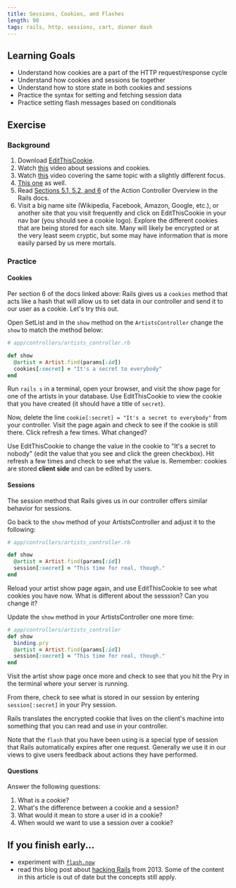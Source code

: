 ```yaml
---
title: Sessions, Cookies, and Flashes
length: 90
tags: rails, http, sessions, cart, dinner dash
---
```


## Learning Goals

* Understand how cookies are a part of the HTTP request/response cycle
* Understand how cookies and sessions tie together
* Understand how to store state in both cookies and sessions
* Practice the syntax for setting and fetching session data
* Practice setting flash messages based on conditionals

## Exercise

### Background

1. Download [EditThisCookie](https://chrome.google.com/webstore/detail/editthiscookie/fngmhnnpilhplaeedifhccceomclgfbg).
1. Watch [this](https://youtu.be/64veb6tKTm0) video about sessions and cookies.
1. Watch [this](https://youtu.be/xdH9zsW1CK0) video covering the same topic with a slightly different focus.
1. [This one](https://youtu.be/IPQhME1UYQU) as well.
1. Read [Sections 5.1, 5.2, and 6](http://guides.rubyonrails.org/action_controller_overview.html) of the Action Controller Overview in the Rails docs.
1. Visit a big name site (Wikipedia, Facebook, Amazon, Google, etc.), or another site that you visit frequently and click on EditThisCookie in your nav bar (you should see a cookie logo). Explore the different cookies that are being stored for each site. Many will likely be encrypted or at the very least seem cryptic, but some may have information that is more easily parsed by us mere mortals.

### Practice

#### Cookies

Per section 6 of the docs linked above: Rails gives us a `cookies` method that acts like a hash that will allow us to set data in our controller and send it to our user as a cookie. Let's try this out.

Open SetList and in the `show` method on the `ArtistsController` change the `show` to match the method below:

```ruby
# app/controllers/artists_controller.rb

def show
  @artist = Artist.find(params[:id])
  cookies[:secret] = "It's a secret to everybody"
end
```

Run `rails s` in a terminal, open your browser, and visit the show page for one of the artists in your database. Use EditThisCookie to view the cookie that you have created (it should have a title of `secret`).

Now, delete the line `cookie[:secret] = "It's a secret to everybody"` from your controller. Visit the page again and check to see if the cookie is still there. Click refresh a few times. What changed?

Use EditThisCookie to change the value in the cookie to "It's a secret to nobody" (edit the value that you see and click the green checkbox). Hit refresh a few times and check to see what the value is. Remember: cookies are stored **client side** and can be edited by users.

#### Sessions

The session method that Rails gives us in our controller offers similar behavior for sessions.

Go back to the `show` method of your ArtistsController and adjust it to the following:

```ruby
# app/controllers/artists_controller.rb

def show
  @artist = Artist.find(params[:id])
  session[:secret] = "This time for real, though."
end
```

Reload your artist show page again, and use EditThisCookie to see what cookies you have now. What is different about the sesssion? Can you change it?

Update the `show` method in your ArtistsController one more time:

```ruby
# app/controllers/artists_controller
def show
  binding.pry
  @artist = Artist.find(params[:id])
  session[:secret] = "This time for real, though."
end
```

Visit the artist show page once more and check to see that you hit the Pry in the terminal where your server is running.

From there, check to see what is stored in our session by entering `session[:secret]` in your Pry session.

Rails translates the encrypted cookie that lives on the client's machine into something that you can read and use in your controller.

Note that the `flash` that you have been using is a special type of session that Rails automatically expires after one request. Generally we use it in our views to give users feedback about actions they have performed.

#### Questions

Answer the following questions:

1. What is a cookie?
1. What's the difference between a cookie and a session?
1. What would it mean to store a user id in a cookie?
1. When would we want to use a session over a cookie?


## If you finish early...

* experiment with [`flash.now`](http://guides.rubyonrails.org/action_controller_overview.html#flash-now)
* read this blog post about [hacking Rails](http://robertheaton.com/2013/07/22/how-to-hack-a-rails-app-using-its-secret-token/) from 2013. Some of the content in this article is out of date but the concepts still apply.

